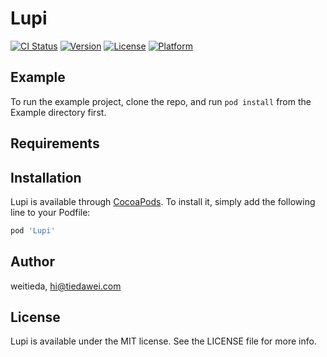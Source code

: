 # Lupi

[![CI Status](https://img.shields.io/travis/weitieda/Lupi.svg?style=flat)](https://travis-ci.org/weitieda/Lupi)
[![Version](https://img.shields.io/cocoapods/v/Lupi.svg?style=flat)](https://cocoapods.org/pods/Lupi)
[![License](https://img.shields.io/cocoapods/l/Lupi.svg?style=flat)](https://cocoapods.org/pods/Lupi)
[![Platform](https://img.shields.io/cocoapods/p/Lupi.svg?style=flat)](https://cocoapods.org/pods/Lupi)

## Example

To run the example project, clone the repo, and run `pod install` from the Example directory first.

## Requirements

## Installation

Lupi is available through [CocoaPods](https://cocoapods.org). To install
it, simply add the following line to your Podfile:

```ruby
pod 'Lupi'
```

## Author

weitieda, hi@tiedawei.com

## License

Lupi is available under the MIT license. See the LICENSE file for more info.
